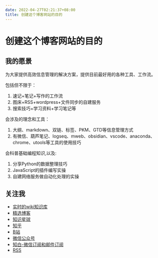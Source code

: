 ```yaml
---
date: 2022-04-27T02:21:37+08:00
title: 创建这个博客网站的目的
---
```


# 创建这个博客网站的目的

## 我的愿景

为大家提供高效信息管理的解决方案，提供目前最好用的各种工具、工作流。

包括但不限于：
1. 速记+笔记+写作的工作流
2. 图床+RSS+wordpress+文件同步的自建服务
3. 搜索技巧+学习资料+学习笔记等

会涉及的理念和工具：
1. 大纲、markdown、双链、标签、PKM、GTD等信息管理方式
2. 有微信、葫芦笔记、logseq、mweb、obsidian、vscode、anaconda、chrome、utools等工具的使用技巧

会科普基础编程知识,以及:
1. 分享Python的数据整理技巧
2. JavaScript的插件编写实操
3. 自建网络服务做自动化处理的实操

## 关注我

- [实时的wiki知识库](https://logseq.fishyer.com)
- [精选博客](https://mweb.fishyer.com)
- [知识星球](https://public.zsxq.com/groups/48848481118228.html)
- [知乎](https://www.zhihu.com/people/yu-tian-ran/posts)
- [B站](https://space.bilibili.com/481831994)
- [微信公众号](https://mp.weixin.qq.com/s/tLu0fzz-YAFLaqNS-DrP6w)
- [知白-微信订阅和邮件订阅](https://fishyer.zhubai.love/)
- [RSS](https://mweb.fishyer.com/atom.xml)